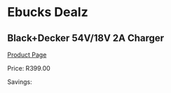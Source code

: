 
# Ebucks Dealz
## Black+Decker 54V/18V 2A Charger
[Product Page](https://www.ebucks.com/web/shop/productSelected.do?prodId=1010900815&catId=1234924297)

Price: R399.00

Savings: 


	